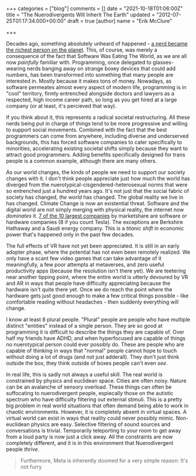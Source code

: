 +++
categories = ["blog"]
comments = []
date = "2021-10-18T01:06:00Z"
title = "The Nuerodivergents Will Inherit The Earth"
updated = "2012-07-25T01:17:34.000+00:00"
draft = true
[author]
name = "Erik McClure"

+++

Decades ago, something absolutely unheard of happened - [a nerd became the richest person on the planet](https://www.washingtonpost.com/archive/business/1995/07/05/bill-gates-tops-forbess-list-of-worlds-richest/d6fa8522-2ccb-4635-b722-0b0b6b31bbd3/). This, of course, was merely a consequence of the fact that Software Was Eating The World, as we are all now *painfully* familiar with. Programming, once delegated to glasses-wearing nerds banging away on strange boxey devices that could add numbers, has been transformed into something that many people are interested in. Mostly because it makes tons of money. Nowadays, as software permeates almost every aspect of modern life, programming is in "cool" territory, firmly entrenched alongside doctors and lawyers as a respected, high income career path, so long as you get hired at a large company (or at least, it's percieved that way).

If you think about it, this represents a radical societal restructuring. All these nerds being put in charge of things tend to be more progressive and willing to support social movements. Combined with the fact that the best programmers can come from anywhere, including diverse and underserved backgrounds, this has forced software companies to cater specifically to minorities, accelerating existing societal shifts simply because they want to attract good programmers. Adding benefits specifically designed for trans people is a common example, although there are many others. 

As our world changes, the kinds of people we need to support our society changes with it. I don't think people appreciate just how much the world has diverged from the nuerotypical-cisgendered-heterosexual norms that were so entrenched just a hundred years ago. It's not just that the social fabric of society has changed, _the world_ has changed. The global reality we live in has changed. Climate Change is now an existential threat. Software and the digital world are not simply merging with physical reality, the internet now _dominates_ it. [7 of the 10 largest companies](https://www.statista.com/statistics/269857/most-profitable-companies-worldwide/) by marketshare are software or hardware companies (8 if you count Tesla). The exceptions are Berkshire Hathaway and a Saudi energy company. This is a *titanic shift* in economic power that's happened only in the past few decades.

The full effects of VR have not yet been appreciated. It is still in an early adopter phase, where the potential has not even been remotely realized. We only have a scant few video games that can take advantage of it meaningfully, a few poor attempts at metaverses, and zero useful productivity apps (because the resolution isn't there yet). We are teetering near another tipping point, where the entire world is utterly devoured by VR and AR in ways that people have difficulty appreciating because the hardware isn't quite there yet. Once we do reach the point where the hardware gets just good enough to make a few critical things possible - like comfortable reading without headaches - then suddenly everything will change.

I know at least 8 plural people. "Plural" people are people who have multiple distinct "entities" instead of a single person. They are so good at programming it is difficult to describe the things they are capable of. Over half my friends have ADHD, and when hyperfocused are capable of things no nuerotypical person could ever possibly do. These are people who are capable of thinking in ways that "normal" people cannot hope to touch without doing a lot of drugs (and not just adderall). They don't just think outside the box, they think outside of boxes people can't even *see*.

In real life, this is sadly not always a useful skill. The real world is constrained by physics and euclidean space. Cities are often noisy. Nature can be an avalanche of sensory overload. These things can often be suffocating to nuerodivergent people, espiecally those on the autistic spectrum who have difficulty filtering out external stimuli. This is a pretty big problem in real world situations that often demand being able to work in chaotic environments. However, it is completely absent in virtual spaces. A virtual world can exist in ways that reality could never possibly mimic. Non-euclidean physics are easy. Selective filtering of sound sources and conversations is trivial. Temporarily teleporting to your room to get away from a loud party is now just a click away. All the constraints are now completely different, and it is in this environment that Nuerodivergent people *thrive*. 





> Furthermore, Meta is inherently doomed for a very simple reason: It's not furry